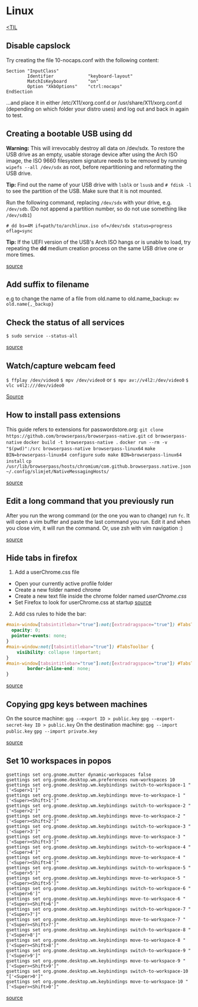 # Linux
[<TIL](Programming.md)

## Disable capslock
Try creating the file 10-nocaps.conf with the following content:

```
Section "InputClass"
        Identifier             "keyboard-layout"
        MatchIsKeyboard        "on"
        Option "XkbOptions"    "ctrl:nocaps"
EndSection
```

...and place it in either /etc/X11/xorg.conf.d or /usr/share/X11/xorg.conf.d (depending on which folder your distro uses) and log out and back in again to test.


## Creating a bootable USB using dd
**Warning:** This will irrevocably destroy all data on /dev/sdx. To restore the USB drive as an empty, usable storage device after using
the Arch ISO image, the ISO 9660 filesystem signature needs to be removed by running `wipefs --all /dev/sdx` as root, before repartitioning
and reformating the USB drive.

**Tip:** Find out the name of your USB drive with `lsblk` or `lsusb` and `# fdisk -l` to see the partition of the USB. Make sure that it is not mounted.

Run the following command, replacing `/dev/sdx` with your drive, e.g. `/dev/sdb`. (Do not append a partition number, so do not use something
like `/dev/sdb1`)

`# dd bs=4M if=path/to/archlinux.iso of=/dev/sdx status=progress oflag=sync`

**Tip:** If the UEFI version of the USB's Arch ISO hangs or is unable to load, try repeating the **dd** medium creation process
on the same USB drive one or more times.

[source](https://wiki.archlinux.org/index.php/USB_flash_installation_media#Using_dd)

## Add suffix to filename
e.g to change the name of a file from old.name to old.name_backup:
`mv old.name{,_backup}`


## Check the status of all services
`$ sudo service --status-all`

[source](https://github.com/jbranchaud/til/blob/master/devops/check-the-status-of-all-services.md)

## Watch/capture webcam feed
`$ ffplay /dev/video0`
`$ mpv /dev/video0`
or
`$ mpv av://v4l2:/dev/video0`
`$ vlc v4l2:///dev/video0`

[Source](https://unix.stackexchange.com/questions/3304/how-do-i-watch-my-webcams-feed-in-linux)

## How to install pass extensions
This guide refers to extensions for passwordstore.org:
`git clone https://github.com/browserpass/browserpass-native.git`
`cd browserpass-native`
`docker build -t browserpass-native .`
`docker run --rm -v "$(pwd)":/src browserpass-native browserpass-linux64`
`make BIN=browserpass-linux64 configure`
`sudo make BIN=browserpass-linux64 install`
`cp /usr/lib/browserpass/hosts/chromium/com.github.browserpass.native.json ~/.config/slimjet/NativeMessagingHosts/`

[source](https://github.com/browserpass/browserpass-native#build-using-docker)

## Edit a long command that you previously run
After you run the wrong command (or the one you wan to change)
run `fc`. It will open a vim buffer and paste the last command you run.
Edit it and when you close vim, it will run the command.
Or, use zsh with vim navigation :)

[source](https://dl.suckless.org/slcon/2019/slcon-2019-03-marc_chantreux-acme_changed_my_life.webm)

## Hide tabs in firefox
1. Add a userChrome.css file
 - Open your currently active profile folder
 - Create a new folder named chrome
 - Create a new text file inside the chrome folder named _userChrome.css_
 - Set Firefox to look for userChrome.css at startup
[source](https://www.userchrome.org/how-create-userchrome-css.html)
2. Add css rules to hide the bar:
```css
#main-window[tabsintitlebar="true"]:not([extradragspace="true"]) #TabsToolbar > .toolbar-items {
  opacity: 0;
  pointer-events: none;
}
#main-window:not([tabsintitlebar="true"]) #TabsToolbar {
    visibility: collapse !important;
}
#main-window[tabsintitlebar="true"]:not([extradragspace="true"]) #TabsToolbar .titlebar-spacer {
        border-inline-end: none;
}
```
[source](https://github.com/piroor/treestyletab/wiki/Code-snippets-for-custom-style-rules#for-userchromecss)

## Copying gpg keys between machines
On the source machine:
`gpg --export ID > public.key`
`gpg --export-secret-key ID > public.key`
On the destination machine:
`gpg --import public.key`
`gpg --import private.key`

[source](https://unix.stackexchange.com/questions/184947)

## Set 10 workspaces in popos
```
gsettings set org.gnome.mutter dynamic-workspaces false
gsettings set org.gnome.desktop.wm.preferences num-workspaces 10
gsettings set org.gnome.desktop.wm.keybindings switch-to-workspace-1 "['<Super>1']"
gsettings set org.gnome.desktop.wm.keybindings move-to-workspace-1 "['<Super><Shift>1']"
gsettings set org.gnome.desktop.wm.keybindings switch-to-workspace-2 "['<Super>2']"
gsettings set org.gnome.desktop.wm.keybindings move-to-workspace-2 "['<Super><Shift>2']"
gsettings set org.gnome.desktop.wm.keybindings switch-to-workspace-3 "['<Super>3']"
gsettings set org.gnome.desktop.wm.keybindings move-to-workspace-3 "['<Super><Shift>3']"
gsettings set org.gnome.desktop.wm.keybindings switch-to-workspace-4 "['<Super>4']"
gsettings set org.gnome.desktop.wm.keybindings move-to-workspace-4 "['<Super><Shift>4']"
gsettings set org.gnome.desktop.wm.keybindings switch-to-workspace-5 "['<Super>5']"
gsettings set org.gnome.desktop.wm.keybindings move-to-workspace-5 "['<Super><Shift>5']"
gsettings set org.gnome.desktop.wm.keybindings switch-to-workspace-6 "['<Super>6']"
gsettings set org.gnome.desktop.wm.keybindings move-to-workspace-6 "['<Super><Shift>6']"
gsettings set org.gnome.desktop.wm.keybindings switch-to-workspace-7 "['<Super>7']"
gsettings set org.gnome.desktop.wm.keybindings move-to-workspace-7 "['<Super><Shift>7']"
gsettings set org.gnome.desktop.wm.keybindings switch-to-workspace-8 "['<Super>8']"
gsettings set org.gnome.desktop.wm.keybindings move-to-workspace-8 "['<Super><Shift>8']"
gsettings set org.gnome.desktop.wm.keybindings switch-to-workspace-9 "['<Super>9']"
gsettings set org.gnome.desktop.wm.keybindings move-to-workspace-9 "['<Super><Shift>9']"
gsettings set org.gnome.desktop.wm.keybindings switch-to-workspace-10 "['<Super>0']"
gsettings set org.gnome.desktop.wm.keybindings move-to-workspace-10 "['<Super><Shift>0']"
```
[source](https://github.com/pop-os/shell/issues/142#issuecomment-780282706)
